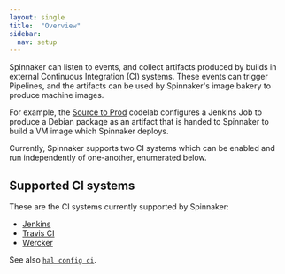 ```yaml
---
layout: single
title:  "Overview"
sidebar:
  nav: setup
---
```


Spinnaker can listen to events, and collect artifacts produced by builds in
external Continuous Integration (CI) systems. These events can trigger
Pipelines, and the artifacts can be used by Spinnaker's image bakery to produce
machine images. 

For example, the [Source to
Prod](/guides/tutorials/codelabs/gce-source-to-prod/) codelab configures a
Jenkins Job to produce a Debian package as an artifact that is handed to
Spinnaker to build a VM image which Spinnaker deploys.

Currently, Spinnaker supports two CI systems which can be enabled and run
independently of one-another, enumerated below.

## Supported CI systems

These are the CI systems currently supported by Spinnaker:

* [Jenkins](/setup/ci/jenkins/)
* [Travis CI](/setup/ci/travis/)
* [Wercker](/setup/ci/wercker/)

See also [`hal config ci`](/reference/halyard/commands/#hal-config-ci).
